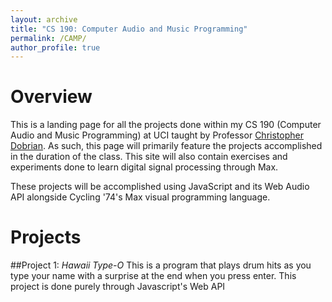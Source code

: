 ```yaml
---
layout: archive
title: "CS 190: Computer Audio and Music Programming"
permalink: /CAMP/
author_profile: true
---
```


# Overview
This is a landing page for all the projects done within my CS 190 (Computer Audio and Music Programming) at UCI taught by Professor [Christopher Dobrian](https://dobrian.github.io/cmp/). As such, this page will primarily feature the projects accomplished in the duration of the class. This site will also contain exercises and experiments done to learn digital signal processing through Max.

These projects will be accomplished using JavaScript and its Web Audio API alongside Cycling '74's Max visual programming language.

# Projects

##Project 1: *Hawaii Type-O*
This is a program that plays drum hits as you type your name with a surprise at
the end when you press enter. This project is done purely through Javascript's
Web API
